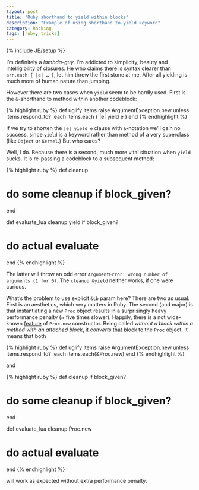 ```yaml
---
layout: post
title: "Ruby shorthand to yield within blocks"
description: "Example of using shorthand to yield keyword"
category: hacking
tags: [ruby, tricks]
---
```

{% include JB/setup %}

I’m definitely a _lambda-guy_. I’m addicted to simplicity, beauty and intelligibility of closures.
He who claims there is syntax clearer than `arr.each { |e| … }`, let him throw the first stone at me.
After all yielding is much more of human nature than jumping.

However there are two cases when `yield` seem to be hardly used. First is the `&`-shorthand to method
within another codeblock:

{% highlight ruby %}
def uglify items
  raise ArgumentException.new unless items.respond_to? :each
  items.each { |e| yield e }
end
{% endhighlight %}

If we try to shorten the `|e| yield e` clause with `&`-notation we’ll gain no success, since `yield` is
a keyword rather than method of a very superclass (like `Object` or `Kernel`.) But who cares?

Well, I do. Because there is a second, much more vital situation when `yield` sucks. It is re-passing a
codeblock to a subsequent method:

{% highlight ruby %}
def cleanup
  # do some cleanup if block_given?
end

def evaluate_lua
  cleanup yield if block_given?
  # do actual evaluate
end
{% endhighlight %}

The latter will throw an odd error `ArgumentError: wrong number of arguments (1 for 0)`.
The `cleanup &yield` neither works, if one were curious.

What’s the problem to use explicit `&cb` param here? There are two as usual. First is
an aesthetics, which very matters in Ruby. The second (and major) is that instantiating
a new `Proc` object results in a surprisingly heavy performance penalty (≈ five times slower).
Happily, there is a not wide-known [feature](http://www.ruby-doc.org/core-2.0/Proc.html#method-c-new)
of `Proc.new` constructor. Being called _without a block within a method with an attached block_, it
_converts_ that block to the `Proc` object. It means that both

{% highlight ruby %}
def uglify items
  raise ArgumentException.new unless items.respond_to? :each
  items.each(&Proc.new)
end
{% endhighlight %}

and

{% highlight ruby %}
def cleanup if block_given?
  # do some cleanup if block_given?
end

def evaluate_lua
  cleanup Proc.new
  # do actual evaluate
end
{% endhighlight %}

will work as expected without extra performance penalty.

